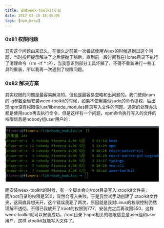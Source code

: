 ```yaml
---
title: 安装weex-toolkit小记
date: 2017-05-15 18:45:06
tags: [npm,Weex]
---
```


### 0x81 权限问题

其实这个问题由来已久，在很久之前第一次尝试使用Weex的时候遇到过这个问题，当时按照提示解决了之后便抛于脑后，直到前一段时间我在Home目录下执行了清理命令（rm -rf * :P），当我意识到部分工具坏掉了，不得不重新进行一些工具的重装，所以我再一次遇到了权限问题。

### 0x82 解决方案

其实权限的问题是最容易解决的，但也是最容易忽略和出问题的。我们使用npm的-g参数全局安装weex-toolkit的时候，如果不使用类似sudo的命令提权，后出现npm没有权限像/usr/lib/node_modules目录写入文件的问题。通常的处理办法都是使用sudo再去执行命令，但是这样有一个问题，npm命令执行写入的文件的权限信息是nobody组user用户的：

![npm全局安装的权限信息](/images/2017_05_15_01.png)

而安装weex-toolkit的时候，有一个脚本会向/root目录写入.xtoolkit文件夹，而/root目录的权限是550，显然会写入失败。于是我尝试手动创建了.xtoolkit文件夹，这简直异想天开，这个错误我犯了两次，原因就是我对Linux的权限控制仍然理解不透彻。不得已我放开了/root的权限到777，安装完之后再改回550，这样weex-toolkit就可以安装成功，/root目录下npm相关的权限信息是user组和user用户，这样.xtoolkit就能写入文件了。
